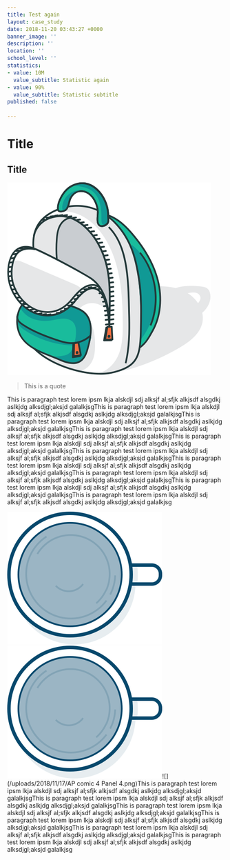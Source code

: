 ```yaml
---
title: Test again
layout: case_study
date: 2018-11-20 03:43:27 +0000
banner_image: ''
description: ''
location: ''
school_level: ''
statistics:
- value: 10M
  value_subtitle: Statistic again
- value: 90%
  value_subtitle: Statistic subtitle
published: false

---
```

# Title

## Title

![](/uploads/2018/11/19/backpack_open..svg)

> This is a quote

This is  paragraph test lorem ipsm lkja alskdjl sdj alksjf al;sfjk alkjsdf alsgdkj aslkjdg alksdjgl;aksjd galalkjsgThis is  paragraph test lorem ipsm lkja alskdjl sdj alksjf al;sfjk alkjsdf alsgdkj aslkjdg alksdjgl;aksjd galalkjsgThis is  paragraph test lorem ipsm lkja alskdjl sdj alksjf al;sfjk alkjsdf alsgdkj aslkjdg alksdjgl;aksjd galalkjsgThis is  paragraph test lorem ipsm lkja alskdjl sdj alksjf al;sfjk alkjsdf alsgdkj aslkjdg alksdjgl;aksjd galalkjsgThis is  paragraph test lorem ipsm lkja alskdjl sdj alksjf al;sfjk alkjsdf alsgdkj aslkjdg alksdjgl;aksjd galalkjsgThis is  paragraph test lorem ipsm lkja alskdjl sdj alksjf al;sfjk alkjsdf alsgdkj aslkjdg alksdjgl;aksjd galalkjsgThis is  paragraph test lorem ipsm lkja alskdjl sdj alksjf al;sfjk alkjsdf alsgdkj aslkjdg alksdjgl;aksjd galalkjsgThis is  paragraph test lorem ipsm lkja alskdjl sdj alksjf al;sfjk alkjsdf alsgdkj aslkjdg alksdjgl;aksjd galalkjsgThis is  paragraph test lorem ipsm lkja alskdjl sdj alksjf al;sfjk alkjsdf alsgdkj aslkjdg alksdjgl;aksjd galalkjsgThis is  paragraph test lorem ipsm lkja alskdjl sdj alksjf al;sfjk alkjsdf alsgdkj aslkjdg alksdjgl;aksjd galalkjsg

![](/uploads/2018/11/19/coffee.svg)![](/uploads/2018/11/19/coffee.svg)![](/uploads/2018/11/17/AP comic 4 Panel 4.png)This is  paragraph test lorem ipsm lkja alskdjl sdj alksjf al;sfjk alkjsdf alsgdkj aslkjdg alksdjgl;aksjd galalkjsgThis is  paragraph test lorem ipsm lkja alskdjl sdj alksjf al;sfjk alkjsdf alsgdkj aslkjdg alksdjgl;aksjd galalkjsgThis is  paragraph test lorem ipsm lkja alskdjl sdj alksjf al;sfjk alkjsdf alsgdkj aslkjdg alksdjgl;aksjd galalkjsgThis is  paragraph test lorem ipsm lkja alskdjl sdj alksjf al;sfjk alkjsdf alsgdkj aslkjdg alksdjgl;aksjd galalkjsgThis is  paragraph test lorem ipsm lkja alskdjl sdj alksjf al;sfjk alkjsdf alsgdkj aslkjdg alksdjgl;aksjd galalkjsgThis is  paragraph test lorem ipsm lkja alskdjl sdj alksjf al;sfjk alkjsdf alsgdkj aslkjdg alksdjgl;aksjd galalkjsg